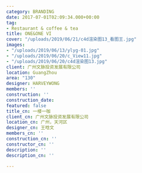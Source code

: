 ```yaml
---
category: BRANDING
date: 2017-07-01T02:09:34.000+00:00
tag:
- Restaurant & coffee & tea
title: ONE&ONE VI
cover: "/uploads/2019/06/21/c4d渲染图13_看图王.jpg"
images:
- "/uploads/2019/06/13/ylyg-01.jpg"
- "/uploads/2019/06/20/c_View11.jpg"
- "/uploads/2019/06/20/c4d渲染图13.jpg"
client: 广州文脉投资发展有限公司
location: GuangZhou
area: "130"
designer: HARVEYWONG
members: ''
construction: ''
construction_date: 
featured: false
title_cn: 一楼一咖
client_cn: 广州文脉投资发展有限公司
location_cn: 广州，天河区
designer_cn: 王晗文
members_cn: ''
construction_cn: ''
constructor_cn: ''
description: ''
description_cn: ''

---
```

